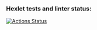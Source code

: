 ### Hexlet tests and linter status:
[![Actions Status](https://github.com/Rustam19871/frontend-project-lvl1/workflows/hexlet-check/badge.svg)](https://github.com/Rustam19871/frontend-project-lvl1/actions)